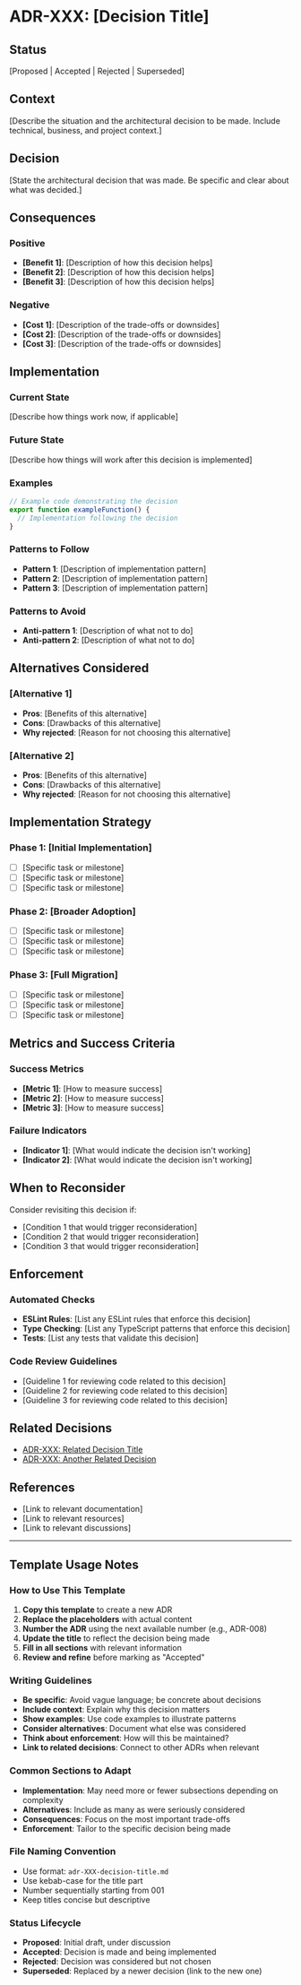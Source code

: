 # ADR-XXX: [Decision Title]

## Status
[Proposed | Accepted | Rejected | Superseded]

## Context
[Describe the situation and the architectural decision to be made. Include technical, business, and project context.]

## Decision
[State the architectural decision that was made. Be specific and clear about what was decided.]

## Consequences

### Positive
- **[Benefit 1]**: [Description of how this decision helps]
- **[Benefit 2]**: [Description of how this decision helps]
- **[Benefit 3]**: [Description of how this decision helps]

### Negative
- **[Cost 1]**: [Description of the trade-offs or downsides]
- **[Cost 2]**: [Description of the trade-offs or downsides]
- **[Cost 3]**: [Description of the trade-offs or downsides]

## Implementation

### Current State
[Describe how things work now, if applicable]

### Future State
[Describe how things will work after this decision is implemented]

### Examples
```typescript
// Example code demonstrating the decision
export function exampleFunction() {
  // Implementation following the decision
}
```

### Patterns to Follow
- **Pattern 1**: [Description of implementation pattern]
- **Pattern 2**: [Description of implementation pattern]
- **Pattern 3**: [Description of implementation pattern]

### Patterns to Avoid
- **Anti-pattern 1**: [Description of what not to do]
- **Anti-pattern 2**: [Description of what not to do]

## Alternatives Considered

### [Alternative 1]
- **Pros**: [Benefits of this alternative]
- **Cons**: [Drawbacks of this alternative]
- **Why rejected**: [Reason for not choosing this alternative]

### [Alternative 2]
- **Pros**: [Benefits of this alternative]
- **Cons**: [Drawbacks of this alternative]
- **Why rejected**: [Reason for not choosing this alternative]

## Implementation Strategy

### Phase 1: [Initial Implementation]
- [ ] [Specific task or milestone]
- [ ] [Specific task or milestone]
- [ ] [Specific task or milestone]

### Phase 2: [Broader Adoption]
- [ ] [Specific task or milestone]
- [ ] [Specific task or milestone]
- [ ] [Specific task or milestone]

### Phase 3: [Full Migration]
- [ ] [Specific task or milestone]
- [ ] [Specific task or milestone]
- [ ] [Specific task or milestone]

## Metrics and Success Criteria

### Success Metrics
- **[Metric 1]**: [How to measure success]
- **[Metric 2]**: [How to measure success]
- **[Metric 3]**: [How to measure success]

### Failure Indicators
- **[Indicator 1]**: [What would indicate the decision isn't working]
- **[Indicator 2]**: [What would indicate the decision isn't working]

## When to Reconsider

Consider revisiting this decision if:
- [Condition 1 that would trigger reconsideration]
- [Condition 2 that would trigger reconsideration]
- [Condition 3 that would trigger reconsideration]

## Enforcement

### Automated Checks
- **ESLint Rules**: [List any ESLint rules that enforce this decision]
- **Type Checking**: [List any TypeScript patterns that enforce this decision]
- **Tests**: [List any tests that validate this decision]

### Code Review Guidelines
- [Guideline 1 for reviewing code related to this decision]
- [Guideline 2 for reviewing code related to this decision]
- [Guideline 3 for reviewing code related to this decision]

## Related Decisions
- [ADR-XXX: Related Decision Title](./adr-xxx-related-decision.md)
- [ADR-XXX: Another Related Decision](./adr-xxx-another-decision.md)

## References
- [Link to relevant documentation]
- [Link to relevant resources]
- [Link to relevant discussions]

---

## Template Usage Notes

### How to Use This Template

1. **Copy this template** to create a new ADR
2. **Replace the placeholders** with actual content
3. **Number the ADR** using the next available number (e.g., ADR-008)
4. **Update the title** to reflect the decision being made
5. **Fill in all sections** with relevant information
6. **Review and refine** before marking as "Accepted"

### Writing Guidelines

- **Be specific**: Avoid vague language; be concrete about decisions
- **Include context**: Explain why this decision matters
- **Show examples**: Use code examples to illustrate patterns
- **Consider alternatives**: Document what else was considered
- **Think about enforcement**: How will this be maintained?
- **Link to related decisions**: Connect to other ADRs when relevant

### Common Sections to Adapt

- **Implementation**: May need more or fewer subsections depending on complexity
- **Alternatives**: Include as many as were seriously considered
- **Consequences**: Focus on the most important trade-offs
- **Enforcement**: Tailor to the specific decision being made

### File Naming Convention

- Use format: `adr-XXX-decision-title.md`
- Use kebab-case for the title part
- Number sequentially starting from 001
- Keep titles concise but descriptive

### Status Lifecycle

- **Proposed**: Initial draft, under discussion
- **Accepted**: Decision is made and being implemented
- **Rejected**: Decision was considered but not chosen
- **Superseded**: Replaced by a newer decision (link to the new one)
